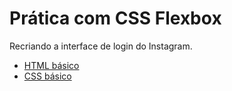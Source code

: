 # Prática com CSS Flexbox

Recriando a interface de login do Instagram. 

* [HTML básico](https://www.w3schools.com/html/)
* [CSS básico](https://developer.mozilla.org/pt-BR/docs/Web/CSS)